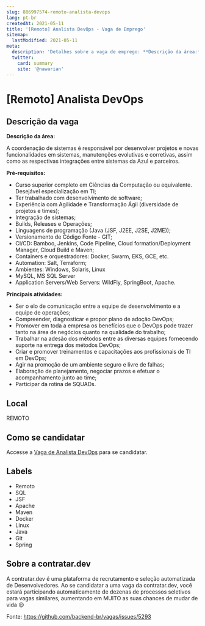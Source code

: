 ```yaml
---
slug: 886997574-remoto-analista-devops
lang: pt-br
createdAt: 2021-05-11
title: '[Remoto] Analista DevOps - Vaga de Emprego'
sitemap:
  lastModified: 2021-05-11
meta:
  description: 'Detalhes sobre a vaga de emprego: **Descrição da área:**  A coordenação de sistemas é responsável por desenvolver projetos e novas funcionalidades em sistemas, manutenções evolutivas e corretivas, assim como as respectivas integrações entre sistemas da Azul e parceiros.   **Pré-requisitos:** *  Curso superior completo em Ciências da Computação ou equivalente. Desejável especialização em TI; *  Ter trabalhado com desenvolvimento de software; *  Experiência com Agilidade e Transformação Ágil (diversidade de projetos e times); *  Integração de sistemas; *  Builds, Releases e Operações; *  Linguagens de programação (Java (JSF, J2EE, J2SE, J2ME)); *  Versionamento de Código Fonte - GIT; *  CI/CD: Bamboo, Jenkins, Code Pipeline, Cloud formation/Deployment Manager, Cloud Build e Maven; *  Containers e orquestradores: Docker, Swarm, EKS, GCE, etc. *  Automation: Salt, Terraform; *  Ambientes: Windows, Solaris, Linux *  MySQL, MS SQL Server *  Application Servers/Web Servers: WildFly, SpringBoot, Apache. **Principais atividades:** *  Ser o elo de comunicação entre a equipe de desenvolvimento e a equipe de operações; *  Compreender, diagnosticar e propor plano de adoção DevOps; *  Promover em toda a empresa os benefícios que o DevOps pode trazer tanto na área de negócios quanto na qualidade do trabalho; *  Trabalhar na adesão dos métodos entre as diversas equipes fornecendo suporte na entrega dos métodos DevOps; *  Criar e promover treinamentos e capacitações aos profissionais de TI em DevOps; *  Agir na promoção de um ambiente seguro e livre de falhas; *  Elaboração de planejamento, negociar prazos e efetuar o acompanhamento junto ao time; *  Participar da rotina de SQUADs.'
  twitter:
    card: summary
    site: '@nawarian'
---
```


# [Remoto] Analista DevOps

## Descrição da vaga 
**Descrição da área:** 

A coordenação de sistemas é responsável por desenvolver projetos e novas funcionalidades em sistemas, manutenções evolutivas e corretivas, assim como as respectivas integrações entre sistemas da Azul e parceiros.

  

**Pré-requisitos:**

*   Curso superior completo em Ciências da Computação ou equivalente. Desejável especialização em TI;
*   Ter trabalhado com desenvolvimento de software;
*   Experiência com Agilidade e Transformação Ágil (diversidade de projetos e times);
*   Integração de sistemas;
*   Builds, Releases e Operações;
*   Linguagens de programação (Java (JSF, J2EE, J2SE, J2ME));
*   Versionamento de Código Fonte - GIT;
*   CI/CD: Bamboo, Jenkins, Code Pipeline, Cloud formation/Deployment Manager, Cloud Build e Maven;
*   Containers e orquestradores: Docker, Swarm, EKS, GCE, etc.
*   Automation: Salt, Terraform;
*   Ambientes: Windows, Solaris, Linux
*   MySQL, MS SQL Server
*   Application Servers/Web Servers: WildFly, SpringBoot, Apache.

**Principais atividades:**

*   Ser o elo de comunicação entre a equipe de desenvolvimento e a equipe de operações; 
*   Compreender, diagnosticar e propor plano de adoção DevOps; 
*   Promover em toda a empresa os benefícios que o DevOps pode trazer tanto na área de negócios quanto na qualidade do trabalho; 
*   Trabalhar na adesão dos métodos entre as diversas equipes fornecendo suporte na entrega dos métodos DevOps;
*   Criar e promover treinamentos e capacitações aos profissionais de TI em DevOps;
*   Agir na promoção de um ambiente seguro e livre de falhas; 
*   Elaboração de planejamento, negociar prazos e efetuar o acompanhamento junto ao time; 
*   Participar da rotina de SQUADs.
## Local 
REMOTO 
## Como se candidatar 
Accesse a [Vaga de Analista DevOps](https://vaga.contratar.dev/apply/full/d3bddb73-18c7-4471-99a9-c297d6c7ec15) para se candidatar. 
## Labels 
* Remoto 
* SQL 
* JSF 
* Apache 
* Maven 
* Docker 
* Linux 
* Java 
* Git 
* Spring 
## Sobre a contratar.dev 
A contratar.dev é uma plataforma de recrutamento e seleção automatizada de Desenvolvedores. Ao se candidatar a uma vaga da contratar.dev, você estará participando automaticamente de dezenas de processos seletivos para vagas similares, aumentando em MUITO as suas chances de mudar de vida 😉 


Fonte: https://github.com/backend-br/vagas/issues/5293